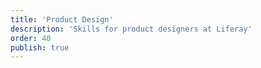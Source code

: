 ```yaml
---
title: 'Product Design'
description: 'Skills for product designers at Liferay'
order: 40
publish: true
---
```


<!-- TODO: Write a Product Design blurb -->
